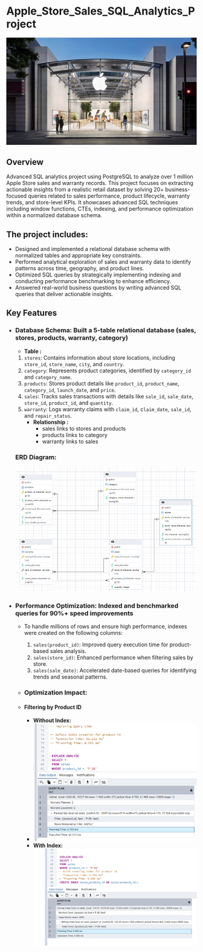 # Apple_Store_Sales_SQL_Analytics_Project
![banner](https://github.com/Sifat-1/Apple_Store_Sales_SQL_Analytics_Project/blob/main/pictures/apple-store-palo-alto.jpg)

## Overview
Advanced SQL analytics project using PostgreSQL to analyze over 1 million Apple Store sales and warranty records. This project focuses on extracting actionable insights from a realistic retail dataset by solving 20+ business-focused queries related to sales performance, product lifecycle, warranty trends, and store-level KPIs. It showcases advanced SQL techniques including window functions, CTEs, indexing, and performance optimization within a normalized database schema.

## The project includes:
- Designed and implemented a relational database schema with normalized tables and appropriate key constraints.
- Performed analytical exploration of sales and warranty data to identify patterns across time, geography, and product lines.
-  Optimized SQL queries by strategically implementing indexing and conducting performance benchmarking to enhance efficiency.
-  Answered real-world business questions by writing advanced SQL queries that deliver actionable insights.

## Key Features
- ### Database Schema: Built a 5-table relational database (sales, stores, products, warranty, category)
  - **Table :**
   1. `stores`: Contains information about store locations, including `store_id`, `store_name`, `city`, and `country`.
   2. `category`: Represents product categories, identified by `category_id` and `category_name`.
   3. `products`: Stores product details like `product_id`, `product_name`, `category_id`, `launch_date`, and `price`.
   4. `sales`: Tracks sales transactions with details like `sale_id`, `sale_date`, `store_id`, `product_id`, and `quantity`.
   5. `warranty`: Logs warranty claims with `claim_id`, c`laim_date`, `sale_id`, and `repair_status`.
       - **Relationship :**
           - sales links to stores and products
           - products links to category
           - warranty links to sales
 
     ### ERD Diagram:
    ![Database Schema](https://raw.githubusercontent.com/Sifat-1/Apple_Store_Sales_SQL_Analytics_Project/c72d9076ee3002fd5c8131d8950bb7a2646399ef/pictures/Screenshot%202025-05-30%20183408.png)
- ###  Performance Optimization:  Indexed and benchmarked queries for 90%+ speed improvements
     - To handle millions of rows and ensure high performance, indexes were created on the following columns:
       1. `sales(product_id)`: Improved query execution time for product-based sales analysis.
       2. `sales(store_id)`: Enhanced performance when filtering sales by store.
       3. `sales(sale_date)`: Accelerated date-based queries for identifying trends and seasonal patterns.

    - ### Optimization Impact:
    - #### Filtering by Product ID
      - **Without Index:**
      - ![EXPLAIN Before Index](https://github.com/Sifat-1/Apple_Store_Sales_SQL_Analytics_Project/blob/main/pictures/query_time.png)
       - **With Index:**
       ![EXPLAIN After Index](https://github.com/Sifat-1/Apple_Store_Sales_SQL_Analytics_Project/blob/main/pictures/QT2.png)

       

  
